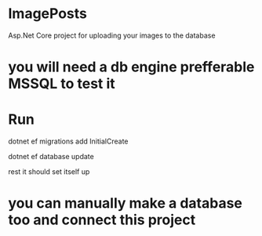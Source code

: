# ImagePosts
Asp.Net Core project for uploading your images to the database

# you will need a db engine prefferable MSSQL to test it 

# Run

dotnet ef migrations add InitialCreate

dotnet ef database update

rest it should set itself up 

# you can manually make a database too and connect this project
